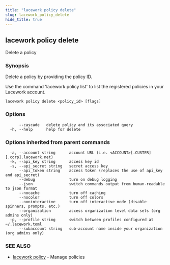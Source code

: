 ```yaml
---
title: "lacework policy delete"
slug: lacework_policy_delete
hide_title: true
---
```


## lacework policy delete

Delete a policy

### Synopsis

Delete a policy by providing the policy ID.

Use the command 'lacework policy list' to list the registered policies in
your Lacework account.

```
lacework policy delete <policy_id> [flags]
```

### Options

```
      --cascade   delete policy and its associated query
  -h, --help      help for delete
```

### Options inherited from parent commands

```
  -a, --account string      account URL (i.e. <ACCOUNT>[.CUSTER][.corp].lacework.net)
  -k, --api_key string      access key id
  -s, --api_secret string   secret access key
      --api_token string    access token (replaces the use of api_key and api_secret)
      --debug               turn on debug logging
      --json                switch commands output from human-readable to json format
      --nocache             turn off caching
      --nocolor             turn off colors
      --noninteractive      turn off interactive mode (disable spinners, prompts, etc.)
      --organization        access organization level data sets (org admins only)
  -p, --profile string      switch between profiles configured at ~/.lacework.toml
      --subaccount string   sub-account name inside your organization (org admins only)
```

### SEE ALSO

* [lacework policy](lacework_policy.md)	 - Manage policies

